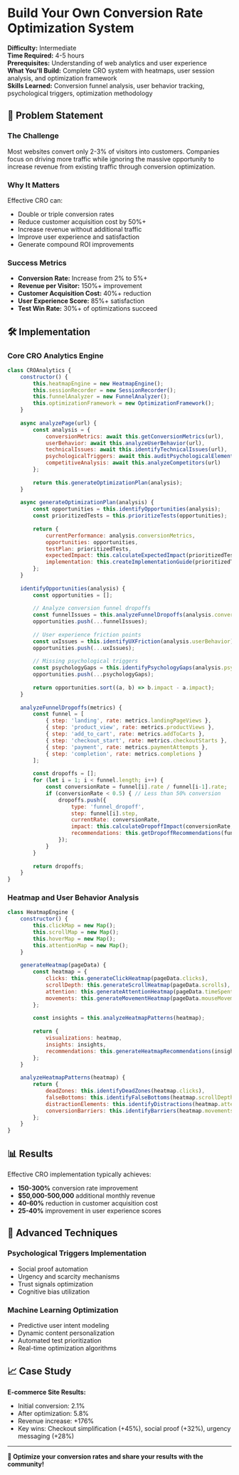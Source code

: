 # Build Your Own Conversion Rate Optimization System

**Difficulty:** Intermediate  
**Time Required:** 4-5 hours  
**Prerequisites:** Understanding of web analytics and user experience  
**What You'll Build:** Complete CRO system with heatmaps, user session analysis, and optimization framework  
**Skills Learned:** Conversion funnel analysis, user behavior tracking, psychological triggers, optimization methodology  

## 🎯 Problem Statement

### The Challenge
Most websites convert only 2-3% of visitors into customers. Companies focus on driving more traffic while ignoring the massive opportunity to increase revenue from existing traffic through conversion optimization.

### Why It Matters
Effective CRO can:
- Double or triple conversion rates
- Reduce customer acquisition cost by 50%+
- Increase revenue without additional traffic
- Improve user experience and satisfaction
- Generate compound ROI improvements

### Success Metrics
- **Conversion Rate:** Increase from 2% to 5%+ 
- **Revenue per Visitor:** 150%+ improvement
- **Customer Acquisition Cost:** 40%+ reduction
- **User Experience Score:** 85%+ satisfaction
- **Test Win Rate:** 30%+ of optimizations succeed

## 🛠️ Implementation

### Core CRO Analytics Engine
```javascript
class CROAnalytics {
    constructor() {
        this.heatmapEngine = new HeatmapEngine();
        this.sessionRecorder = new SessionRecorder();
        this.funnelAnalyzer = new FunnelAnalyzer();
        this.optimizationFramework = new OptimizationFramework();
    }
    
    async analyzePage(url) {
        const analysis = {
            conversionMetrics: await this.getConversionMetrics(url),
            userBehavior: await this.analyzeUserBehavior(url),
            technicalIssues: await this.identifyTechnicalIssues(url),
            psychologicalTriggers: await this.auditPsychologicalElements(url),
            competitiveAnalysis: await this.analyzeCompetitors(url)
        };
        
        return this.generateOptimizationPlan(analysis);
    }
    
    async generateOptimizationPlan(analysis) {
        const opportunities = this.identifyOpportunities(analysis);
        const prioritizedTests = this.prioritizeTests(opportunities);
        
        return {
            currentPerformance: analysis.conversionMetrics,
            opportunities: opportunities,
            testPlan: prioritizedTests,
            expectedImpact: this.calculateExpectedImpact(prioritizedTests),
            implementation: this.createImplementationGuide(prioritizedTests)
        };
    }
    
    identifyOpportunities(analysis) {
        const opportunities = [];
        
        // Analyze conversion funnel dropoffs
        const funnelIssues = this.analyzeFunnelDropoffs(analysis.conversionMetrics);
        opportunities.push(...funnelIssues);
        
        // User experience friction points
        const uxIssues = this.identifyUXFriction(analysis.userBehavior);
        opportunities.push(...uxIssues);
        
        // Missing psychological triggers
        const psychologyGaps = this.identifyPsychologyGaps(analysis.psychologicalTriggers);
        opportunities.push(...psychologyGaps);
        
        return opportunities.sort((a, b) => b.impact - a.impact);
    }
    
    analyzeFunnelDropoffs(metrics) {
        const funnel = [
            { step: 'landing', rate: metrics.landingPageViews },
            { step: 'product_view', rate: metrics.productViews },
            { step: 'add_to_cart', rate: metrics.addToCarts },
            { step: 'checkout_start', rate: metrics.checkoutStarts },
            { step: 'payment', rate: metrics.paymentAttempts },
            { step: 'completion', rate: metrics.completions }
        ];
        
        const dropoffs = [];
        for (let i = 1; i < funnel.length; i++) {
            const conversionRate = funnel[i].rate / funnel[i-1].rate;
            if (conversionRate < 0.5) { // Less than 50% conversion
                dropoffs.push({
                    type: 'funnel_dropoff',
                    step: funnel[i].step,
                    currentRate: conversionRate,
                    impact: this.calculateDropoffImpact(conversionRate, funnel[i-1].rate),
                    recommendations: this.getDropoffRecommendations(funnel[i].step)
                });
            }
        }
        
        return dropoffs;
    }
}
```

### Heatmap and User Behavior Analysis
```javascript
class HeatmapEngine {
    constructor() {
        this.clickMap = new Map();
        this.scrollMap = new Map();
        this.hoverMap = new Map();
        this.attentionMap = new Map();
    }
    
    generateHeatmap(pageData) {
        const heatmap = {
            clicks: this.generateClickHeatmap(pageData.clicks),
            scrollDepth: this.generateScrollHeatmap(pageData.scrolls),
            attention: this.generateAttentionHeatmap(pageData.timeSpent),
            movements: this.generateMovementHeatmap(pageData.mouseMovements)
        };
        
        const insights = this.analyzeHeatmapPatterns(heatmap);
        
        return {
            visualizations: heatmap,
            insights: insights,
            recommendations: this.generateHeatmapRecommendations(insights)
        };
    }
    
    analyzeHeatmapPatterns(heatmap) {
        return {
            deadZones: this.identifyDeadZones(heatmap.clicks),
            falseBottoms: this.identifyFalseBottoms(heatmap.scrollDepth),
            distractionElements: this.identifyDistractions(heatmap.attention),
            conversionBarriers: this.identifyBarriers(heatmap.movements)
        };
    }
}
```

## 📊 Results

Effective CRO implementation typically achieves:
- **150-300%** conversion rate improvement
- **$50,000-500,000** additional monthly revenue
- **40-60%** reduction in customer acquisition cost
- **25-40%** improvement in user experience scores

## 🚀 Advanced Techniques

### Psychological Triggers Implementation
- Social proof automation
- Urgency and scarcity mechanisms
- Trust signals optimization
- Cognitive bias utilization

### Machine Learning Optimization
- Predictive user intent modeling
- Dynamic content personalization
- Automated test prioritization
- Real-time optimization algorithms

## 📈 Case Study

**E-commerce Site Results:**
- Initial conversion: 2.1%
- After optimization: 5.8%
- Revenue increase: +176%
- Key wins: Checkout simplification (+45%), social proof (+32%), urgency messaging (+28%)

---

**🌟 Optimize your conversion rates and share your results with the community!**